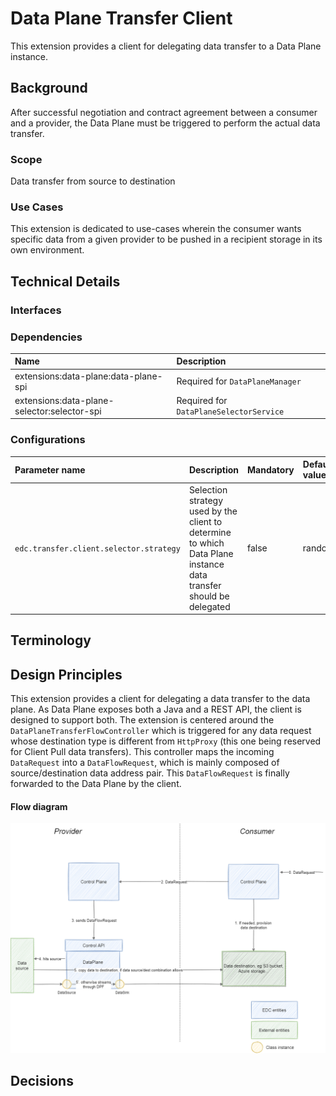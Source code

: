 # Data Plane Transfer Client

This extension provides a client for delegating data transfer to a Data Plane instance.

## Background

After successful negotiation and contract agreement between a consumer and a provider, the Data Plane must be triggered to perform the actual data transfer.

### Scope

Data transfer from source to destination

### Use Cases

This extension is dedicated to use-cases wherein the consumer wants specific data from a given provider to be pushed in a recipient storage in its own environment.

## Technical Details

### Interfaces

### Dependencies

| Name                                        | Description                             |
|:--------------------------------------------|:----------------------------------------|
| extensions:data-plane:data-plane-spi        | Required for `DataPlaneManager`         |
| extensions:data-plane-selector:selector-spi | Required for `DataPlaneSelectorService` |

### Configurations

| Parameter name                                      | Description                                                                                                                        | Mandatory | Default value                          |
|:----------------------------------------------------|:-----------------------------------------------------------------------------------------------------------------------------------|:----------|:---------------------------------------|
| `edc.transfer.client.selector.strategy`             | Selection strategy used by the client to determine to which Data Plane instance data transfer should be delegated                  | false     | random                                 |

## Terminology

## Design Principles

This extension provides a client for delegating a data transfer to the data plane. As Data Plane exposes both a Java and a REST API, the client
is designed to support both. The extension is centered around the `DataPlaneTransferFlowController` which is triggered for any data request
whose destination type is different from `HttpProxy` (this one being reserved for Client Pull data transfers). This controller maps the incoming
`DataRequest` into a `DataFlowRequest`, which is mainly composed of source/destination data address pair. This `DataFlowRequest` is
finally forwarded to the Data Plane by the client.

#### Flow diagram

![alt text](../../../docs/architecture/data-transfer/diagrams/data-plane-transfer-client.png)

## Decisions




